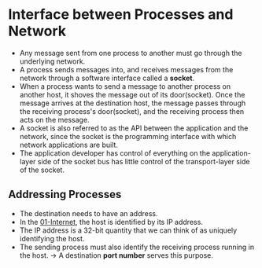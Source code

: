 # Interface between Processes and Network
- Any message sent from one process to another must go through the underlying network.
- A process sends messages into, and receives messages from the network through a software interface called a **socket**.
- When a process wants to send a message to another process on another host, it shoves the message out of its door(socket). Once the message arrives at the destination host, the message passes through the receiving process's door(socket), and the receiving process then acts on the message.
- A socket is also referred to as the API between the application and the network, since the socket is the programming interface with which network applications are built.
- The application developer has control of everything on the application-layer side of the socket bus has little control of the transport-layer side of the socket.

## Addressing Processes
- The destination needs to have an address.
- In the [01-Internet](../Chapter%201%20-%20Computer%20Networks%20and%20Internet/01-Internet.md), the host is identified by its IP address.
- The IP address is a 32-bit quantity that we can think of as uniquely identifying the host.
- The sending process must also identify the receiving process running in the host. -> A destination **port number** serves this purpose.